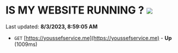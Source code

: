 # IS MY WEBSITE RUNNING ? [![](https://img.shields.io/static/v1?label=Sponsor&message=%E2%9D%A4&logo=GitHub&color=%23fe8e86)](https://github.com/sponsors/<username>)

Last updated: **8/3/2023, 8:59:05 AM**

- `GET` [https://youssefservice.me](https://youssefservice.me) - **Up** (1009ms)

